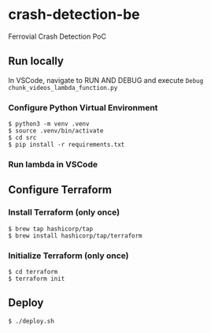 # crash-detection-be
Ferrovial Crash Detection PoC

## Run locally
In VSCode, navigate to RUN AND DEBUG and execute `Debug chunk_videos_lambda_function.py`


### Configure Python Virtual Environment
```
$ python3 -m venv .venv
$ source .venv/bin/activate
$ cd src
$ pip install -r requirements.txt
```

### Run lambda in VSCode


## Configure Terraform

### Install Terraform (only once)

```
$ brew tap hashicorp/tap
$ brew install hashicorp/tap/terraform
```

### Initialize Terraform (only once)
```
$ cd terraform
$ terraform init
```

## Deploy
```
$ ./deploy.sh
```


